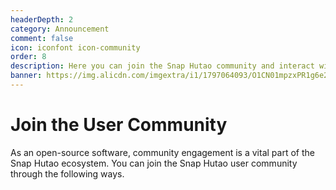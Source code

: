 ```yaml
---
headerDepth: 2
category: Announcement
comment: false
icon: iconfont icon-community
order: 8
description: Here you can join the Snap Hutao community and interact with other players on various topics.
banner: https://img.alicdn.com/imgextra/i1/1797064093/O1CN01mpzxPR1g6e22IjFMh_!!1797064093.png
---
```


# Join the User Community

As an open-source software, community engagement is a vital part of the Snap Hutao ecosystem. You can join the Snap Hutao user community through the following ways.

<div class="vp-card-container">
  <VPCard
    title="Discord"
    desc="Yb8bykaUKp"
    logo="/images/202312/discord.svg"
    link="https://discord.gg/Yb8bykaUKp"
    background="rgba(88, 101, 242, 0.15)"
  />
  <VPCard
    title="Snap Hutao QQ User Group"
    desc="825460590"
    logo="/images/202312/tencent.svg"
    link="https://qm.qq.com/q/Fy8j4Ziiac"
    background="rgba(228, 0, 54, 0.15)"
  />
    <VPCard
    title="Snap Hutao QQ Announcement Group"
    desc="531960040; For announcements only, suitable for users who prefer to lurk and not miss important messages"
    logo="/images/202312/tencent.svg"
    link="http://qm.qq.com/cgi-bin/qm/qr?_wv=1027&k=uxqsxPJPB_jOVbMFOzZv5LcDyIF2HAiu&authKey=Deo2c2ZhmqSAQ%2BGUL0ItD7bYtYG5blYxQor25BXoCcaCGllZYtZ4eDNwZ3yZz8gH&noverify=0&group_code=531960040"
    background="rgba(245, 158, 0, 0.15)"
  />
  <VPCard
    title="GitHub Discussion"
    desc="The Snap Hutao repository discussion forum is always open"
    logo="/images/202312/github-mark.svg"
    link="https://github.com/DGP-Studio/Snap.Hutao/discussions"
    background="rgba(155, 233, 168, 0.15)"
  />
</div>
